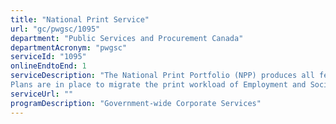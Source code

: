 ```yaml
---
title: "National Print Service"
url: "gc/pwgsc/1095"
department: "Public Services and Procurement Canada"
departmentAcronym: "pwgsc"
serviceId: "1095"
onlineEndtoEnd: 1
serviceDescription: "The National Print Portfolio (NPP) produces all federal government cheques on behalf of the Receiver General of Canada – Canada Child Benefit, Income Tax refund, GST/HST credit, Old Age Security, Canada Pension Plan, Employment Insurance Warrants, Accounts Payable, as well as provincial products, such as the Ontario Trillium Benefit and Harmonized Sales Tax products.  It has recently also started producing statements and notifications for Phoenix, and notifications for the Canadian Intellectual Property Office.
Plans are in place to migrate the print workload of Employment and Social Development Canada and of Veterans Affairs Canada, which is currently delivered by Shared Services Canada (SSC), to NPP.  By fiscal year-end, once that workload is fully migrated, it is anticipated to increase NPP's print volume by approximately 45%. High Volume Print-to-Mail Operations."
serviceUrl: ""
programDescription: "Government-wide Corporate Services"
---
```

